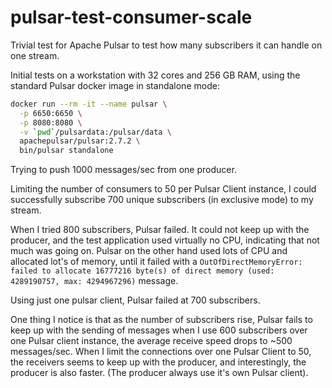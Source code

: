 # pulsar-test-consumer-scale

Trivial test for Apache Pulsar to test how many subscribers it can handle on one stream.

Initial tests on a workstation with 32 cores and 256 GB RAM, using the standard Pulsar docker image in standalone mode:

```sh
docker run --rm -it --name pulsar \
  -p 6650:6650 \
  -p 8080:8080 \
  -v `pwd`/pulsardata:/pulsar/data \
  apachepulsar/pulsar:2.7.2 \
  bin/pulsar standalone 
```

Trying to push 1000 messages/sec from one producer.

Limiting the number of consumers to 50 per Pulsar Client instance, I could successfully subscribe 700 unique subscribers (in exclusive mode) to my stream. 

When I tried 800 subscribers, Pulsar failed. It could not keep up with the producer, and the test application used virtually no CPU, indicating that not much was going on. Pulsar on the other hand used lots of CPU and allocated lot's of memory, until it failed with a `OutOfDirectMemoryError: failed to allocate 16777216 byte(s) of direct memory (used: 4289190757, max: 4294967296)` message. 

Using just one pulsar client, Pulsar failed at 700 subscribers. 

One thing I notice is that as the number of subscribers rise, Pulsar fails to keep up with the sending of messages when I use 600 subscribers over one Pulsar client instance, the average receive speed drops to ~500 messages/sec. When I limit the connections over one Pulsar Client to 50, the receivers seems to keep up with the producer, and interestingly, the producer is also faster. (The producer always use it's own Pulsar client).


